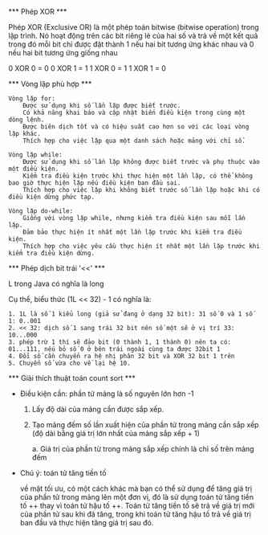 *** Phép XOR ***

Phép XOR (Exclusive OR) là một phép toán bitwise (bitwise operation) trong lập trình. Nó hoạt động trên các bit riêng lẻ của hai số và trả về một kết quả trong đó mỗi bit chỉ được đặt thành 1 nếu hai bit tương ứng khác nhau và 0 nếu hai bit tương ứng giống nhau

0 XOR 0 = 0
0 XOR 1 = 1
1 XOR 0 = 1
1 XOR 1 = 0

*** Vòng lặp phù hợp ***

    Vòng lặp for:
        Được sử dụng khi số lần lặp được biết trước.
        Có khả năng khai báo và cập nhật biến điều kiện trong cùng một dòng lệnh.
        Được biên dịch tốt và có hiệu suất cao hơn so với các loại vòng lặp khác.
        Thích hợp cho việc lặp qua một danh sách hoặc mảng với chỉ số.

    Vòng lặp while:
        Được sử dụng khi số lần lặp không được biết trước và phụ thuộc vào một điều kiện.
        Kiểm tra điều kiện trước khi thực hiện một lần lặp, có thể không bao giờ thực hiện lặp nếu điều kiện ban đầu sai.
        Thích hợp cho việc lặp khi không biết trước số lần lặp hoặc khi có điều kiện dừng phức tạp.

    Vòng lặp do-while:
        Giống với vòng lặp while, nhưng kiểm tra điều kiện sau mỗi lần lặp.
        Đảm bảo thực hiện ít nhất một lần lặp trước khi kiểm tra điều kiện.
        Thích hợp cho việc yêu cầu thực hiện ít nhất một lần lặp trước khi kiểm tra điều kiện dừng.

*** Phép dịch bit trái '<<' ***

L trong Java có nghĩa là long

Cụ thể, biểu thức (1L << 32) - 1 có nghĩa là:

    1. 1L là số 1 kiểu long (giả sử đang ở dạng 32 bit): 31 số 0 và 1 số 1: 0..001
    2. << 32: dịch số 1 sang trái 32 bit nên số một sẽ ở vị trí 33: 10...000
    3. phép trừ 1 thí sẽ đảo bit (0 thành 1, 1 thành 0) nên ta có: 01...111, nếu bỏ số 0 ở bên trái ngoài cùng ta được 32bit 1
    4. Đổi số cần chuyển ra hệ nhị phân 32 bit và XOR 32 bit 1 trên
    5. Chuyển số vừa cho về lại hệ 10.

*** Giải thích thuật toán count sort ***

* Điều kiện cần: phần tử mảng là số nguyên lớn hơn -1

    1. Lấy độ dài của mảng cần được sắp xếp.

    2. Tạo mảng đếm số lần xuất hiện của phần tử trong mảng cần sắp xếp (độ dài bằng giá trị lớn nhất của mảng sắp xếp + 1)
    
        a. Giá trị của phần từ trong mảng sắp xếp chính là chỉ số trên mảng đếm

* Chú ý: toán tử tăng tiền tố

    về mặt tối ưu, có một cách khác mà bạn có thể sử dụng để tăng giá trị của phần tử trong mảng lên một đơn vị, đó là sử dụng toán tử tăng tiền tố ++ thay vì toán tử hậu tố ++. Toán tử tăng tiền tố sẽ trả về giá trị mới của phần tử sau khi đã tăng, trong khi toán tử tăng hậu tố trả về giá trị ban đầu và thực hiện tăng giá trị sau đó.